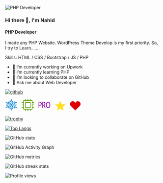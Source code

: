 ![PHP Developer](https://scontent.fdac31-1.fna.fbcdn.net/v/t39.30808-6/275862233_1643004469386431_4833549271866614184_n.jpg?_nc_cat=103&ccb=1-5&_nc_sid=09cbfe&_nc_eui2=AeFKGqCkD--AiwcsjYNE1_PnJ2Rwd30AGicnZHB3fQAaJ8Aqg2gsI6TnN3KThQdJrzTJo0TJE5DgAyPd4Il8gWKj&_nc_ohc=BDkv3ll3QwkAX9j5GqD&_nc_ht=scontent.fdac31-1.fna&oh=00_AT8p6C-vgrMf1AQfldslW60CSEesTKxQHLpcoyTtWGXbHQ&oe=6248CA3B)
### Hi there 👋, I'm Nahid
#### PHP Developer


I made any PHP Website. WordPress Theme Develop is my first priority. So, I try to Learn.......

Skills:  HTML / CSS / Bootstrap / JS / PHP

- 🔭 I’m currently working on Upwork 
- 🌱 I’m currently learning PHP 
- 👯 I’m looking to collaborate on GitHub 
- 💬 Ask me about Web Developer 


[<img src='https://cdn.jsdelivr.net/npm/simple-icons@3.0.1/icons/github.svg' alt='github' height='40'>](https://github.com/Nahidalways)  

<a href='https://archiveprogram.github.com/'><img src='https://raw.githubusercontent.com/acervenky/animated-github-badges/master/assets/acbadge.gif' width='40' height='40'></a> <a href='https://docs.github.com/en/developers'><img src='https://raw.githubusercontent.com/acervenky/animated-github-badges/master/assets/devbadge.gif' width='40' height='40'></a> <a href='https://github.com/pricing'><img src='https://raw.githubusercontent.com/acervenky/animated-github-badges/master/assets/pro.gif' width='40' height='40'></a> <a href='https://stars.github.com/'><img src='https://raw.githubusercontent.com/acervenky/animated-github-badges/master/assets/starbadge.gif' width='35' height='35'></a> <a href='https://docs.github.com/en/github/supporting-the-open-source-community-with-github-sponsors'><img src='https://raw.githubusercontent.com/acervenky/animated-github-badges/master/assets/sponsorbadge.gif' width='35' height='35'></a> 

[![trophy](https://github-profile-trophy.vercel.app/?username=Nahidalways)](https://github.com/ryo-ma/github-profile-trophy)

[![Top Langs](https://github-readme-stats.vercel.app/api/top-langs/?username=anuraghazra&layout=compact)](https://github.com/anuraghazra/github-readme-stats)

![GitHub stats](https://github-readme-stats.vercel.app/api?username=Nahidalways&show_icons=true&count_private=true)  

![GitHub Activity Graph](https://activity-graph.herokuapp.com/graph?username=Nahidalways)  

![GitHub metrics](https://metrics.lecoq.io/Nahidalways)  

![GitHub streak stats](https://github-readme-streak-stats.herokuapp.com/?user=Nahidalways)  

![Profile views](https://gpvc.arturio.dev/Nahidalways)  
